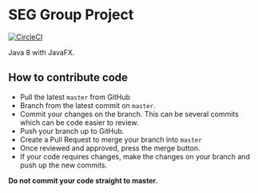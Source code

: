 # SEG Group Project

[![CircleCI](https://circleci.com/gh/marsianin88/SEG.svg?style=svg)](https://circleci.com/gh/marsianin88/SEG)

Java 8 with JavaFX.

## How to contribute code

- Pull the latest `master` from GitHub
- Branch from the latest commit on `master`.
- Commit your changes on the branch. This can be several commits which can be code easier to review.
- Push your branch up to GitHub.
- Create a Pull Request to merge your branch into `master`
- Once reviewed and approved, press the merge button.
- If your code requires changes, make the changes on your branch and push up the new commits.

**Do not commit your code straight to master.**
